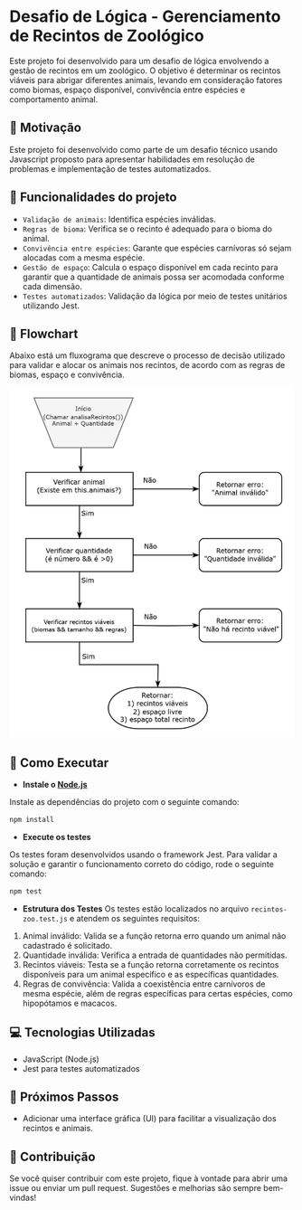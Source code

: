 # Desafio de Lógica - Gerenciamento de Recintos de Zoológico

Este projeto foi desenvolvido para um desafio de lógica envolvendo a gestão de recintos em um zoológico. O objetivo é determinar os recintos viáveis para abrigar diferentes animais, levando em consideração fatores como biomas, espaço disponível, convivência entre espécies e comportamento animal.

## 📌 Motivação
Este projeto foi desenvolvido como parte de um desafio técnico usando Javascript proposto para apresentar habilidades em resolução de problemas e implementação de testes automatizados.

## 🔨 Funcionalidades do projeto

- `Validação de animais`: Identifica espécies inválidas.
- `Regras de bioma`: Verifica se o recinto é adequado para o bioma do animal.
- `Convivência entre espécies`: Garante que espécies carnívoras só sejam alocadas com a mesma espécie.
- `Gestão de espaço`: Calcula o espaço disponível em cada recinto para garantir que a quantidade de animais possa ser acomodada conforme cada dimensão.
- `Testes automatizados`: Validação da lógica por meio de testes unitários utilizando Jest.

## 📌 Flowchart
Abaixo está um fluxograma que descreve o processo de decisão utilizado para validar e alocar os animais nos recintos, de acordo com as regras de biomas, espaço e convivência.

<img src="Flowchart.png" alt="Flowchart">

## 📌 Como Executar

- **Instale o [Node.js](https://nodejs.org/en/)**

Instale as dependências do projeto com o seguinte comando:
```sh
npm install
```
- **Execute os testes**

Os testes foram desenvolvidos usando o framework Jest. Para validar a solução e garantir o funcionamento correto do código, rode o seguinte comando:


```sh
npm test
```
- **Estrutura dos Testes**
Os testes estão localizados no arquivo `recintos-zoo.test.js` e atendem os seguintes requisitos:
1. Animal inválido: Valida se a função retorna erro quando um animal não cadastrado é solicitado.
2. Quantidade inválida: Verifica a entrada de quantidades não permitidas.
3. Recintos viáveis: Testa se a função retorna corretamente os recintos disponíveis para um animal específico e as específicas quantidades.
4. Regras de convivência: Valida a coexistência entre carnívoros de mesma espécie, além de regras específicas para certas espécies, como hipopótamos e macacos.

## 💻  Tecnologias Utilizadas
- JavaScript (Node.js)
- Jest para testes automatizados

## 📌 Próximos Passos
- Adicionar uma interface gráfica (UI) para facilitar a visualização dos recintos e animais.


## 🔗 Contribuição
Se você quiser contribuir com este projeto, fique à vontade para abrir uma issue ou enviar um pull request. Sugestões e melhorias são sempre bem-vindas!